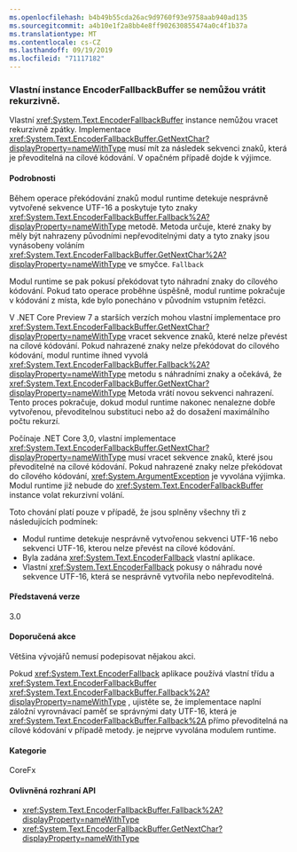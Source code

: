 ```yaml
---
ms.openlocfilehash: b4b49b55cda26ac9d9760f93e9758aab940ad135
ms.sourcegitcommit: a4b10e1f2a8bb4e8ff902630855474a0c4f1b37a
ms.translationtype: MT
ms.contentlocale: cs-CZ
ms.lasthandoff: 09/19/2019
ms.locfileid: "71117182"
---
```

### <a name="custom-encoderfallbackbuffer-instances-cannot-fall-back-recursively"></a>Vlastní instance EncoderFallbackBuffer se nemůžou vrátit rekurzivně.

Vlastní <xref:System.Text.EncoderFallbackBuffer> instance nemůžou vracet rekurzivně zpátky. Implementace <xref:System.Text.EncoderFallbackBuffer.GetNextChar?displayProperty=nameWithType> musí mít za následek sekvenci znaků, která je převoditelná na cílové kódování. V opačném případě dojde k výjimce. 

#### <a name="details"></a>Podrobnosti

Během operace překódování znaků modul runtime detekuje nesprávně vytvořené sekvence UTF-16 a poskytuje tyto znaky <xref:System.Text.EncoderFallbackBuffer.Fallback%2A?displayProperty=nameWithType> metodě. Metoda určuje, které znaky by měly být nahrazeny původními nepřevoditelnými daty a tyto znaky jsou vynásobeny voláním <xref:System.Text.EncoderFallbackBuffer.GetNextChar%2A?displayProperty=nameWithType> ve smyčce. `Fallback`

Modul runtime se pak pokusí překódovat tyto náhradní znaky do cílového kódování. Pokud tato operace proběhne úspěšně, modul runtime pokračuje v kódování z místa, kde bylo ponecháno v původním vstupním řetězci. 

V .NET Core Preview 7 a starších verzích mohou vlastní implementace pro <xref:System.Text.EncoderFallbackBuffer.GetNextChar?displayProperty=nameWithType> vracet sekvence znaků, které nelze převést na cílové kódování. Pokud nahrazené znaky nelze překódovat do cílového kódování, modul runtime ihned vyvolá <xref:System.Text.EncoderFallbackBuffer.Fallback%2A?displayProperty=nameWithType> metodu s náhradními znaky a očekává, že <xref:System.Text.EncoderFallbackBuffer.GetNextChar?displayProperty=nameWithType> Metoda vrátí novou sekvenci nahrazení. Tento proces pokračuje, dokud modul runtime nakonec nenalezne dobře vytvořenou, převoditelnou substituci nebo až do dosažení maximálního počtu rekurzí.

Počínaje .NET Core 3,0, vlastní implementace <xref:System.Text.EncoderFallbackBuffer.GetNextChar?displayProperty=nameWithType> musí vracet sekvence znaků, které jsou převoditelné na cílové kódování. Pokud nahrazené znaky nelze překódovat do cílového kódování, <xref:System.ArgumentException> je vyvolána výjimka. Modul runtime již nebude do <xref:System.Text.EncoderFallbackBuffer> instance volat rekurzivní volání. 

Toto chování platí pouze v případě, že jsou splněny všechny tři z následujících podmínek:

- Modul runtime detekuje nesprávně vytvořenou sekvenci UTF-16 nebo sekvenci UTF-16, kterou nelze převést na cílové kódování.
- Byla zadána <xref:System.Text.EncoderFallback> vlastní aplikace.
- Vlastní <xref:System.Text.EncoderFallback> pokusy o náhradu nové sekvence UTF-16, která se nesprávně vytvořila nebo nepřevoditelná.

#### <a name="version-introduced"></a>Představená verze

3.0

#### <a name="recommended-action"></a>Doporučená akce

Většina vývojářů nemusí podepisovat nějakou akci.

Pokud <xref:System.Text.EncoderFallback> aplikace používá vlastní třídu a <xref:System.Text.EncoderFallbackBuffer> <xref:System.Text.EncoderFallbackBuffer.Fallback%2A?displayProperty=nameWithType> , ujistěte se, že implementace naplní záložní vyrovnávací paměť se správnými daty UTF-16, která je <xref:System.Text.EncoderFallbackBuffer.Fallback%2A> přímo převoditelná na cílové kódování v případě metody. je nejprve vyvolána modulem runtime.

#### <a name="category"></a>Kategorie

CoreFx

#### <a name="affected-apis"></a>Ovlivněná rozhraní API

- <xref:System.Text.EncoderFallbackBuffer.Fallback%2A?displayProperty=nameWithType>
- <xref:System.Text.EncoderFallbackBuffer.GetNextChar?displayProperty=nameWithType>

<!--

### Affected APIs

- `Overload:System.Text.EncoderFallbackBuffer.Fallback`
- `M:System.Text.EncoderFallbackBuffer.GetNextChar`

-->